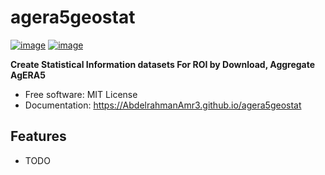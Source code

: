 # agera5geostat


[![image](https://img.shields.io/pypi/v/agera5geostat.svg)](https://pypi.python.org/pypi/agera5geostat)
[![image](https://img.shields.io/conda/vn/conda-forge/agera5geostat.svg)](https://anaconda.org/conda-forge/agera5geostat)


**Create Statistical Information datasets For ROI by Download, Aggregate AgERA5**


-   Free software: MIT License
-   Documentation: https://AbdelrahmanAmr3.github.io/agera5geostat
    

## Features

-   TODO

